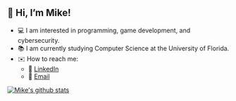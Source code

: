 ## 👋 Hi, I’m Mike!

- :computer: I am interested in programming, game development, and cybersecurity.
- :books: I am currently studying Computer Science at the University of Florida.
- :envelope: How to reach me:
  - 📘 [LinkedIn](https://www.linkedin.com/in/mikepangas/)
  - 📕 [Email](mike.pangas.2@gmail.com)

[![Mike's github stats](https://github-readme-stats.vercel.app/api?username=mpangas&count_private=true&show_icons=true&theme=radical&hide_rank=false)](https://github.com/anuraghazra/github-readme-stats)

<!---
mpangas/mpangas is a ✨ special ✨ repository because its `README.md` (this file) appears on your GitHub profile.
You can click the Preview link to take a look at your changes.
--->
